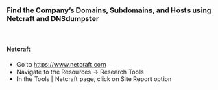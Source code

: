 ### Find the Company’s Domains, Subdomains, and Hosts using Netcraft and DNSdumpster
<br>

#### **Netcraft**
- Go to https://www.netcraft.com
- Navigate to the Resources → Research Tools
- In the Tools | Netcraft page, click on Site Report option

